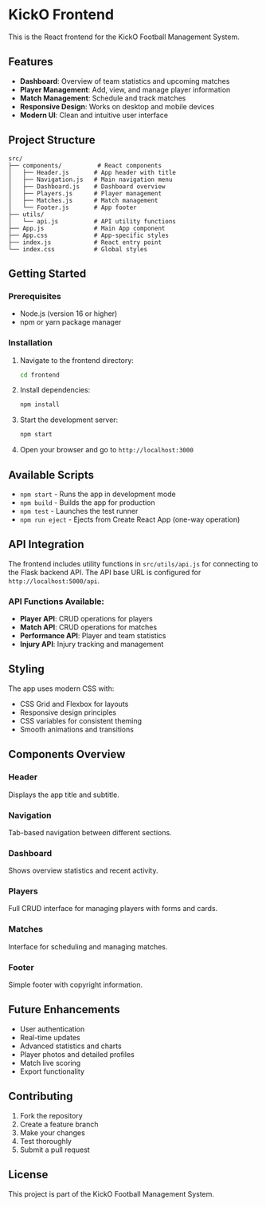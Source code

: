 # KickO Frontend

This is the React frontend for the KickO Football Management System.

## Features

- **Dashboard**: Overview of team statistics and upcoming matches
- **Player Management**: Add, view, and manage player information
- **Match Management**: Schedule and track matches
- **Responsive Design**: Works on desktop and mobile devices
- **Modern UI**: Clean and intuitive user interface

## Project Structure

```
src/
├── components/          # React components
│   ├── Header.js       # App header with title
│   ├── Navigation.js   # Main navigation menu
│   ├── Dashboard.js    # Dashboard overview
│   ├── Players.js      # Player management
│   ├── Matches.js      # Match management
│   └── Footer.js       # App footer
├── utils/
│   └── api.js          # API utility functions
├── App.js              # Main App component
├── App.css             # App-specific styles
├── index.js            # React entry point
└── index.css           # Global styles
```

## Getting Started

### Prerequisites

- Node.js (version 16 or higher)
- npm or yarn package manager

### Installation

1. Navigate to the frontend directory:
   ```bash
   cd frontend
   ```

2. Install dependencies:
   ```bash
   npm install
   ```

3. Start the development server:
   ```bash
   npm start
   ```

4. Open your browser and go to `http://localhost:3000`

## Available Scripts

- `npm start` - Runs the app in development mode
- `npm build` - Builds the app for production
- `npm test` - Launches the test runner
- `npm run eject` - Ejects from Create React App (one-way operation)

## API Integration

The frontend includes utility functions in `src/utils/api.js` for connecting to the Flask backend API. The API base URL is configured for `http://localhost:5000/api`.

### API Functions Available:

- **Player API**: CRUD operations for players
- **Match API**: CRUD operations for matches
- **Performance API**: Player and team statistics
- **Injury API**: Injury tracking and management

## Styling

The app uses modern CSS with:
- CSS Grid and Flexbox for layouts
- Responsive design principles
- CSS variables for consistent theming
- Smooth animations and transitions

## Components Overview

### Header
Displays the app title and subtitle.

### Navigation
Tab-based navigation between different sections.

### Dashboard
Shows overview statistics and recent activity.

### Players
Full CRUD interface for managing players with forms and cards.

### Matches
Interface for scheduling and managing matches.

### Footer
Simple footer with copyright information.

## Future Enhancements

- User authentication
- Real-time updates
- Advanced statistics and charts
- Player photos and detailed profiles
- Match live scoring
- Export functionality

## Contributing

1. Fork the repository
2. Create a feature branch
3. Make your changes
4. Test thoroughly
5. Submit a pull request

## License

This project is part of the KickO Football Management System.
